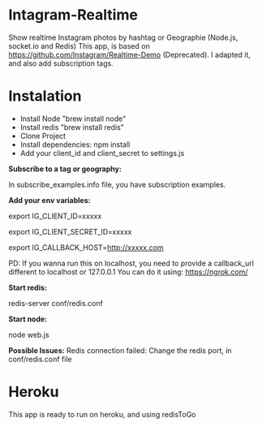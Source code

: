 Intagram-Realtime
=================

Show realtime Instagram photos by hashtag or Geographie (Node.js, socket.io and Redis)
This app, is based on https://github.com/Instagram/Realtime-Demo (Deprecated).
I adapted it, and also add subscription tags.


Instalation
============

- Install Node "brew install node"
- Install redis "brew install redis"
- Clone Project
- Install dependencies: npm install
- Add your client_id and client_secret to settings.js

**Subscribe to a tag or geography:**

In subscribe_examples.info file, you have subscription examples.


**Add your env variables:**

export IG_CLIENT_ID=xxxxx

export IG_CLIENT_SECRET_ID=xxxxx

export IG_CALLBACK_HOST=http://xxxxx.com



PD: If you wanna run this on localhost, you need to provide a callback_url different to localhost or 127.0.0.1
You can do it using: https://ngrok.com/


**Start redis:**

redis-server conf/redis.conf


**Start node:**

node web.js


**Possible Issues:**
Redis connection failed: Change the redis port, in conf/redis.conf file


Heroku
======

This app is ready to run on heroku, and using redisToGo






